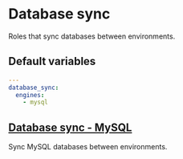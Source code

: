 # Database sync
Roles that sync databases between environments.
<!--ROLEVARS-->
## Default variables
```yaml
---
database_sync:
  engines:
    - mysql

```

<!--ENDROLEVARS-->

<!--TOC-->
## [Database sync - MySQL](database_sync-mysql/README.md)
Sync MySQL databases between environments.
<!--ENDTOC-->
